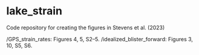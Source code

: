 # lake_strain
Code repository for creating the figures in Stevens et al. (2023)

/GPS_strain_rates: Figures 4, 5, S2–5.
/idealized_blister_forward: Figures 3, 10, S5, S6.

